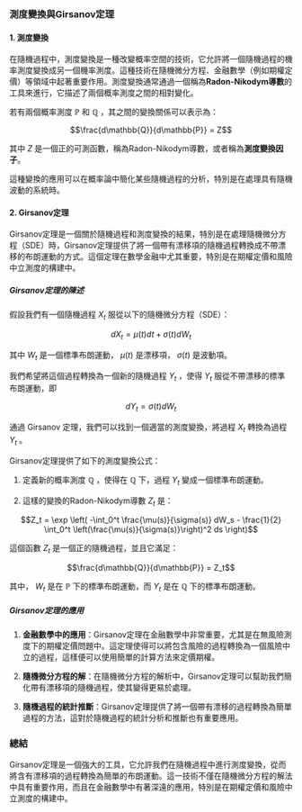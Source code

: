 ### 測度變換與Girsanov定理

#### 1. 測度變換

在隨機過程中，測度變換是一種改變概率空間的技術，它允許將一個隨機過程的機率測度變換成另一個機率測度。這種技術在隨機微分方程、金融數學（例如期權定價）等領域中起著重要作用。測度變換通常通過一個稱為**Radon-Nikodym導數**的工具來進行，它描述了兩個概率測度之間的相對變化。

若有兩個概率測度  $`\mathbb{P}`$  和  $`\mathbb{Q}`$ ，其之間的變換關係可以表示為：

```math
\frac{d\mathbb{Q}}{d\mathbb{P}} = Z
```

其中  $`Z`$  是一個正的可測函數，稱為Radon-Nikodym導數，或者稱為**測度變換因子**。

這種變換的應用可以在概率論中簡化某些隨機過程的分析，特別是在處理具有隨機波動的系統時。

#### 2. Girsanov定理

Girsanov定理是一個關於隨機過程和測度變換的結果，特別是在處理隨機微分方程（SDE）時，Girsanov定理提供了將一個帶有漂移項的隨機過程轉換成不帶漂移的布朗運動的方式。這個定理在數學金融中尤其重要，特別是在期權定價和風險中立測度的構建中。

##### Girsanov定理的陳述

假設我們有一個隨機過程  $`X_t`$  服從以下的隨機微分方程（SDE）：

```math
dX_t = \mu(t) dt + \sigma(t) dW_t
```

其中  $`W_t`$  是一個標準布朗運動， $`\mu(t)`$  是漂移項， $`\sigma(t)`$  是波動項。

我們希望將這個過程轉換為一個新的隨機過程  $`Y_t`$ ，使得  $`Y_t`$  服從不帶漂移的標準布朗運動，即

```math
dY_t = \sigma(t) dW_t
```

通過 Girsanov 定理，我們可以找到一個適當的測度變換，將過程  $`X_t`$  轉換為過程  $`Y_t`$ 。

Girsanov定理提供了如下的測度變換公式：

1. 定義新的概率測度  $`\mathbb{Q}`$ ，使得在  $`\mathbb{Q}`$  下，過程  $`Y_t`$  變成一個標準布朗運動。
   
2. 這樣的變換的Radon-Nikodym導數  $`Z_t`$  是：
   
```math
Z_t = \exp \left( -\int_0^t \frac{\mu(s)}{\sigma(s)} dW_s - \frac{1}{2} \int_0^t \left(\frac{\mu(s)}{\sigma(s)}\right)^2 ds \right)
```

   這個函數  $`Z_t`$  是一個正的隨機過程，並且它滿足：
   
```math
\frac{d\mathbb{Q}}{d\mathbb{P}} = Z_t
```

   
   其中， $`W_t`$  是在  $`\mathbb{P}`$  下的標準布朗運動，而  $`Y_t`$  是在  $`\mathbb{Q}`$  下的標準布朗運動。

##### Girsanov定理的應用

1. **金融數學中的應用**：Girsanov定理在金融數學中非常重要，尤其是在無風險測度下的期權定價問題中。這定理使得可以將包含風險的過程轉換為一個風險中立的過程，這樣便可以使用簡單的計算方法來定價期權。

2. **隨機微分方程的解**：在隨機微分方程的解析中，Girsanov定理可以幫助我們簡化帶有漂移項的隨機過程，使其變得更易於處理。

3. **隨機過程的統計推斷**：Girsanov定理提供了將一個帶有漂移的過程轉換為簡單過程的方法，這對於隨機過程的統計分析和推斷也有重要應用。

### 總結

Girsanov定理是一個強大的工具，它允許我們在隨機過程中進行測度變換，從而將含有漂移項的過程轉換為簡單的布朗運動。這一技術不僅在隨機微分方程的解法中具有重要作用，而且在金融數學中有著深遠的應用，特別是在期權定價和風險中立測度的構建中。